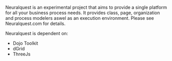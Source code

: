 Neuralquest is an experimental project that aims to provide a single platform for all your business process needs.
It provides class, page, organization and process modelers aswel as an execution environment.
Please see Neuralquest.com for details.

Neuralquest is dependent on:

* Dojo Toolkit
* dGrid
* ThreeJs
